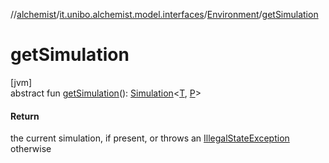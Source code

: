 //[alchemist](../../../index.md)/[it.unibo.alchemist.model.interfaces](../index.md)/[Environment](index.md)/[getSimulation](get-simulation.md)

# getSimulation

[jvm]\
abstract fun [getSimulation](get-simulation.md)(): [Simulation](../../it.unibo.alchemist.core.interfaces/-simulation/index.md)<[T](../-node/index.md), [P](../../it.unibo.alchemist.core.interfaces/-simulation/index.md)>

#### Return

the current simulation, if present, or throws an [IllegalStateException](https://docs.oracle.com/javase/8/docs/api/java/lang/IllegalStateException.html) otherwise
